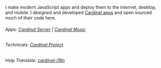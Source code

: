 I make modern JavaScript apps and deploy them to the internet, desktop, and mobile. I designed and developed [Cardinal apps](http://cardinalapps.xyz) and open sourced much of their code here.

###### Apps: [Cardinal Server](https://cardinalapps.xyz/en/cardinal-server) | [Cardinal Music](https://cardinalapps.xyz/en/cardinal-music)

###### Technicals: [Cardinal Project](https://github.com/somebeaver/Cardinal-Project)

###### Help Translate: [cardinal-i18n](https://github.com/somebeaver/cardinal-i18n)
